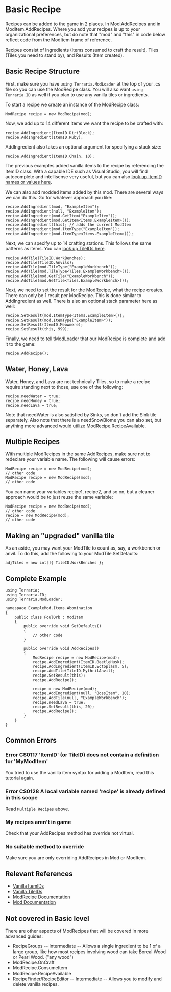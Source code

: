 # Basic Recipe
Recipes can be added to the game in 2 places. In Mod.AddRecipes and in ModItem.AddRecipes. Where you add your recipes is up to your organizational preferences, but do note that "mod" and "this" in code below reflect code from the ModItem frame of reference. 

Recipes consist of Ingredients (Items consumed to craft the result), Tiles (Tiles you need to stand by), and Results (Item created).
## Basic Recipe Structure
First, make sure you have `using Terraria.ModLoader` at the top of your .cs file so you can use the ModRecipe class. You will also want `using Terraria.ID` as well if you plan to use any vanilla tiles or ingredients.

To start a recipe we create an instance of the ModRecipe class:

    ModRecipe recipe = new ModRecipe(mod);
Now, we add up to 14 different items we want the recipe to be crafted with:

    recipe.AddIngredient(ItemID.DirtBlock);
    recipe.AddIngredient(ItemID.Ruby);
AddIngredient also takes an optional argument for specifying a stack size:

    recipe.AddIngredient(ItemID.Chain, 10);
The previous examples added vanilla items to the recipe by referencing the ItemID class. With a capable IDE such as Visual Studio, you will find autocomplete and intellisense very useful, but you can also [look up ItemID names or values here](https://github.com/bluemagic123/tModLoader/wiki/Vanilla-Item-IDs). 

We can also add modded items added by this mod. There are several ways we can do this. Go for whatever approach you like:

    recipe.AddIngredient(mod, "ExampleItem");
    recipe.AddIngredient(null, "ExampleItem");
    recipe.AddIngredient(mod.GetItem("ExampleItem"));
    recipe.AddIngredient(mod.GetItem<Items.ExampleItem>());
    recipe.AddIngredient(this); // adds the current ModItem
    recipe.AddIngredient(mod.ItemType("ExampleItem"));
    recipe.AddIngredient(mod.ItemType<Items.ExampleItem>());

Next, we can specify up to 14 crafting stations. This follows the same patterns as items. You can [look up TileIDs here](https://github.com/bluemagic123/tModLoader/wiki/Vanilla-Tile-IDs).

    recipe.AddTile(TileID.WorkBenches);
    recipe.AddTile(TileID.Anvils);
    recipe.AddTile(mod.TileType("ExampleWorkbench"));
    recipe.AddTile(mod.TileType<Tiles.ExampleWorkbench>());
    recipe.AddTile(mod.GetTile("ExampleWorkbench"));
    recipe.AddTile(mod.GetTile<Tiles.ExampleWorkbench>());
Next, we need to set the result for the ModRecipe, what the recipe creates. There can only be 1 result per ModRecipe. This is done similar to AddIngredient as well. There is also an optional stack parameter here as well:

    recipe.SetResult(mod.ItemType<Items.ExampleItem>());
    recipe.SetResult(mod.ItemType("ExampleItem>"));
    recipe.SetResult(ItemID.Meowmere);
    recipe.SetResult(this, 999);
Finally, we need to tell tModLoader that our ModRecipe is complete and add it to the game:

    recipe.AddRecipe();

## Water, Honey, Lava
Water, Honey, and Lava are not technically Tiles, so to make a recipe require standing next to those, use one of the following:

    recipe.needWater = true;
    recipe.needHoney = true;
    recipe.needLava = true;
Note that needWater is also satisfied by Sinks, so don't add the Sink tile separately. Also note that there is a needSnowBiome you can also set, but anything more advanced would utilize ModRecipe.RecipeAvailable.

## Multiple Recipes
With multiple ModRecipes in the same AddRecipes, make sure not to redeclare your variable name. The following will cause errors: 

    ModRecipe recipe = new ModRecipe(mod);
    // other code
    ModRecipe recipe = new ModRecipe(mod);
    // other code
You can name your variables recipe1, recipe2, and so on, but a cleaner approach would be to just reuse the same variable:

    ModRecipe recipe = new ModRecipe(mod);
    // other code
    recipe = new ModRecipe(mod);
    // other code


## Making an "upgraded" vanilla tile
As an aside, you may want your ModTile to count as, say, a workbench or anvil. To do this, add the following to your ModTile.SetDefaults:

    adjTiles = new int[]{ TileID.WorkBenches };

## Complete Example
    using Terraria;
    using Terraria.ID;
    using Terraria.ModLoader;
    
    namespace ExampleMod.Items.Abomination
    {
    	public class FoulOrb : ModItem
    	{
    		public override void SetDefaults()
    		{
    			// other code
    		}
    
    		public override void AddRecipes()
    		{
    			ModRecipe recipe = new ModRecipe(mod);
    			recipe.AddIngredient(ItemID.BeetleHusk);
    			recipe.AddIngredient(ItemID.Ectoplasm, 5);
    			recipe.AddTile(TileID.MythrilAnvil);
    			recipe.SetResult(this);
    			recipe.AddRecipe();
    
    			recipe = new ModRecipe(mod);
    			recipe.AddIngredient(null, "BossItem", 10);
    			recipe.AddTile(null, "ExampleWorkbench");
    			recipe.needLava = true;
    			recipe.SetResult(this, 20);
    			recipe.AddRecipe();
    		}
    	}
    }

## Common Errors
### Error CS0117 'ItemID' (or TileID) does not contain a definition for 'MyModItem'
You tried to use the vanilla item syntax for adding a ModItem, read this tutorial again.
### Error CS0128 A local variable named 'recipe' is already defined in this scope
Read `Multiple Recipes` above.
### My recipes aren't in game
Check that your AddRecipes method has override not virtual.
### No suitable method to override
Make sure you are only overriding AddRecipes in Mod or ModItem.

## Relevant References
* [Vanilla ItemIDs](https://github.com/bluemagic123/tModLoader/wiki/Vanilla-Item-IDs)
* [Vanilla TileIDs](https://github.com/bluemagic123/tModLoader/wiki/Vanilla-Tile-IDs)
* [ModRecipe Documentation](http://bluemagic123.github.io/tModLoader/html/class_terraria_1_1_mod_loader_1_1_mod_recipe.html)
* [Mod Documentation](http://bluemagic123.github.io/tModLoader/html/class_terraria_1_1_mod_loader_1_1_mod.html)

## Not covered in Basic level
There are other aspects of ModRecipes that will be covered in more advanced guides:
* RecipeGroups -- Intermediate -- Allows a single ingredient to be 1 of a large group, like how most recipes involving wood can take Boreal Wood or Pearl Wood. ("any wood")
* ModRecipe.OnCraft
* ModRecipe.ConsumeItem
* ModRecipe.RecipeAvailable
* RecipeFinder/RecipeEditor -- Intermediate -- Allows you to modify and delete vanilla recipes.